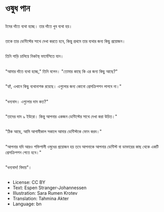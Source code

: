 # ওষুধ পান

##
টমের দাঁতে ব্যথা হচ্ছে। তার দাঁতে খুব ব্যথা হয়।

##
তাকে তার ডেন্টিস্টের সাথে দেখা করতে হবে, কিন্তু প্রথমে তার ব্যথার জন্য কিছু প্রয়োজন।

##
তিনি গাড়ি চালিয়ে নিকটস্থ ফার্মেসিতে যান।

##
"আমার দাঁতে ব্যথা হচ্ছে," তিনি বলেন। "তোমার কাছে কি এর জন্য কিছু আছে?"

##
"হ্যাঁ, এখানে কিছু ব্যথানাশক রয়েছে। এগুলোর জন্য কোনো প্রেসক্রিপশন লাগবে না।"

##
"ধন্যবাদ। এগুলোর দাম কত?"

##
"তাদের দাম ৯ ইউরো। কিন্তু আপনার একজন ডেন্টিস্টের সাথে দেখা করা উচিত।"

##
"ঠিক আছে, আমি আগামীকাল সকালে আমার ডেন্টিস্টকে ফোন করব।"

##
"আপনার যদি আরও শক্তিশালী ওষুধের প্রয়োজন হয় তবে আপনাকে আপনার ডেন্টিস্ট বা ডাক্তারের কাছ থেকে একটি প্রেসক্রিপশন পেতে হবে।"

##
"ধন্যবাদ! বিদায়"।

##
* License: CC BY
* Text: Espen Stranger-Johannessen
* Illustration: Sara Rumen Krotev
* Translation: Tahmina Akter
* Language: bn
